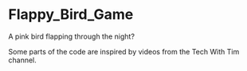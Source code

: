 # Flappy_Bird_Game
A pink bird flapping through the night?

Some parts of the code are inspired by videos from the Tech With Tim channel.

